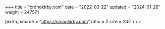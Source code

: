 +++
title = "cronokirby.com"
date = "2022-03-22"
updated = "2024-01-26"
weight = 247571

[extra]
source = "https://cronokirby.com"
ratio = 2
size = 242
+++
